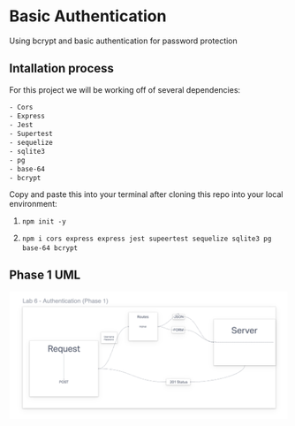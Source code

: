 # Basic Authentication

Using bcrypt and basic authentication for password protection
## Intallation process

For this project we will be working off of several dependencies:

    - Cors
    - Express
    - Jest
    - Supertest
    - sequelize
    - sqlite3
    - pg
    - base-64
    - bcrypt

Copy and paste this into your terminal after cloning this repo into your local environment:

1. `npm init -y`

2. `npm i cors express express jest supeertest sequelize sqlite3 pg base-64 bcrypt`

## Phase 1 UML

![Phase 1](/phase1.png)

